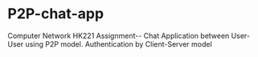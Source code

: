 # P2P-chat-app
Computer Network HK221 Assignment--
Chat Application between User-User using P2P model. Authentication by Client-Server model
